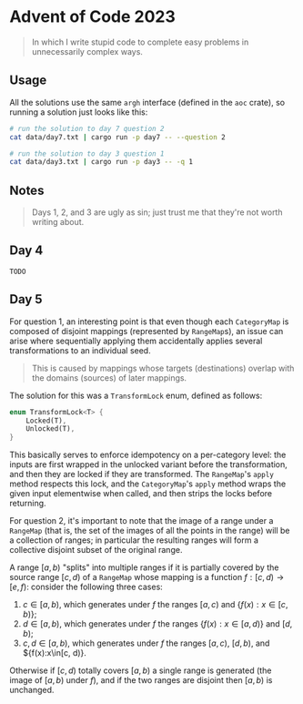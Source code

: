 # Advent of Code 2023
> In which I write stupid code to complete easy problems in unnecessarily complex ways.

## Usage
All the solutions use the same `argh` interface (defined in the `aoc` crate), so running a solution just looks like this:

```sh
# run the solution to day 7 question 2
cat data/day7.txt | cargo run -p day7 -- --question 2

# run the solution to day 3 question 1
cat data/day3.txt | cargo run -p day3 -- -q 1
```

## Notes
> Days 1, 2, and 3 are ugly as sin; just trust me that they're not worth writing about.

## Day 4
`TODO`

## Day 5
For question 1, an interesting point is that even though each `CategoryMap` is composed of disjoint mappings (represented by `RangeMap`s), an issue can arise where sequentially applying them accidentally applies several transformations to an individual seed.

> This is caused by mappings whose targets (destinations) overlap with the domains (sources) of later mappings.

The solution for this was a `TransformLock` enum, defined as follows:
```rust
enum TransformLock<T> {
    Locked(T),
    Unlocked(T),
}
```
This basically serves to enforce idempotency on a per-category level: the inputs are first wrapped in the unlocked variant before the transformation, and then they are locked if they are transformed. The `RangeMap`'s `apply` method respects this lock, and the `CategoryMap`'s `apply` method wraps the given input elementwise when called, and then strips the locks before returning.

For question 2, it's important to note that the image of a range under a `RangeMap` (that is, the set of the images of all the points in the range) will be a collection of ranges; in particular the resulting ranges will form a collective disjoint subset of the original range.

A range $[a, b)$ "splits" into multiple ranges if it is partially covered by the source range $[c, d)$ of a `RangeMap` whose mapping is a function $f:[c, d)\to[e, f)$: consider the following three cases:

1. $c\in[a, b)$, which generates under $f$ the ranges $[a, c)$ and $\{f(x):x\in[c, b)\}$;
2. $d\in[a, b)$, which generates under $f$ the ranges $\{f(x):x\in[a, d)\}$ and $[d, b)$;
3. $c,d\in[a, b)$, which generates under $f$ the ranges $[a, c)$, $[d, b)$, and $\{f(x):x\in[c, d)\}.

Otherwise if $[c, d)$ totally covers $[a, b)$ a single range is generated (the image of $[a, b)$ under $f$), and if the two ranges are disjoint then $[a, b)$ is unchanged.
